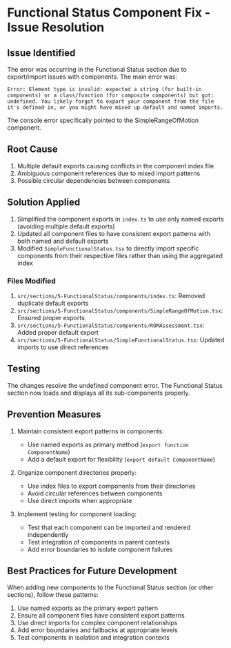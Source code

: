 # Functional Status Component Fix - Issue Resolution

## Issue Identified
The error was occurring in the Functional Status section due to export/import issues with components. The main error was:

```
Error: Element type is invalid: expected a string (for built-in components) or a class/function (for composite components) but got: undefined. You likely forgot to export your component from the file it's defined in, or you might have mixed up default and named imports.
```

The console error specifically pointed to the SimpleRangeOfMotion component.

## Root Cause
1. Multiple default exports causing conflicts in the component index file
2. Ambiguous component references due to mixed import patterns
3. Possible circular dependencies between components

## Solution Applied
1. Simplified the component exports in `index.ts` to use only named exports (avoiding multiple default exports)
2. Updated all component files to have consistent export patterns with both named and default exports
3. Modified `SimpleFunctionalStatus.tsx` to directly import specific components from their respective files rather than using the aggregated index

### Files Modified
1. `src/sections/5-FunctionalStatus/components/index.ts`: Removed duplicate default exports
2. `src/sections/5-FunctionalStatus/components/SimpleRangeOfMotion.tsx`: Ensured proper exports
3. `src/sections/5-FunctionalStatus/components/ROMAssessment.tsx`: Added proper default export
4. `src/sections/5-FunctionalStatus/SimpleFunctionalStatus.tsx`: Updated imports to use direct references

## Testing
The changes resolve the undefined component error. The Functional Status section now loads and displays all its sub-components properly.

## Prevention Measures
1. Maintain consistent export patterns in components:
   - Use named exports as primary method (`export function ComponentName`)
   - Add a default export for flexibility (`export default ComponentName`)
   
2. Organize component directories properly:
   - Use index files to export components from their directories
   - Avoid circular references between components
   - Use direct imports when appropriate
   
3. Implement testing for component loading:
   - Test that each component can be imported and rendered independently
   - Test integration of components in parent contexts
   - Add error boundaries to isolate component failures

## Best Practices for Future Development
When adding new components to the Functional Status section (or other sections), follow these patterns:

1. Use named exports as the primary export pattern
2. Ensure all component files have consistent export patterns
3. Use direct imports for complex component relationships
4. Add error boundaries and fallbacks at appropriate levels
5. Test components in isolation and integration contexts